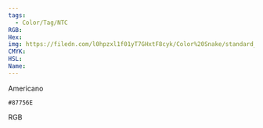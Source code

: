 ```yaml
---
tags:
  - Color/Tag/NTC
RGB:
Hex:
img: https://filedn.com/l0hpzxl1f01yT7GHxtF8cyk/Color%20Snake/standard_csv_to_svg//87756E.svg
CMYK:
HSL:
Name:
---
```

Americano
```palette
#87756E
```
RGB
